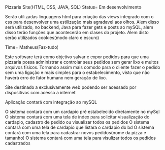 Pizzaria Site(HTML, CSS, JAVA, SQL) Status= Em desenvolvimento

Serão utilizadas linguagens html para criação das views integrado com o css para desenvolver uma estilização mais agradavel aos olhos. Alem disso será utilizado, no backend, Java para fazer gets e posts ao mySQL, alem disso terão funções que acontecerão em clases do projeto. Alem disto serão utilizados cookies(modo claro e escuro)

Time= Matheus(Faz-tudo)

Este software terá como objetivo salvar e expor pedidos para que uma pizzaria possa administrar e controlar seus pedidos sem gerar lixo e muitos arquivos físicos. Tornando assim mais comodo para o cliente fazer o pedido sem uma ligação e mais simples para o estabelecimento, visto que não haverá erro de fator humano nem geração de lixo.

Site destinado a exclusivamente web podendo ser acessado por dispositivos com acesso a internet

Aplicação contará com integração ao mySQL

O sistema contará com um cardapio pré estabelecido diretamente no mySql O sistema contará com uma tela de index para solicitar visualização do cardapio, cadastro de pedido ou visualizar todos os pedidos O sistema contará com uma tela de cardapio que listara o cardapio do bd O sistema contará com uma tela para cadastrar novos pedidos(nome da pizza e tamanho) O sistema contará com uma tela para visulizar todos os pedidos cadastrados
